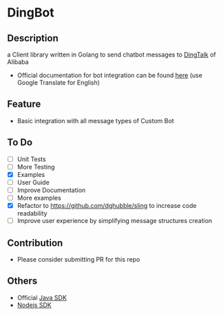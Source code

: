 # DingBot

## Description

a Client library written in Golang to send chatbot messages to [DingTalk](https://www.dingtalk.com/en) of Alibaba

- Official documentation for bot integration can be found [here](https://open-doc.dingtalk.com/docs/doc.htm?treeId=257&articleId=105735&docType=1) (use Google Translate for English)

## Feature

- Basic integration with all message types of Custom Bot

## To Do

- [ ] Unit Tests
- [ ] More Testing
- [X] Examples 
- [ ] User Guide 
- [ ] Improve Documentation
- [ ] More examples
- [X] Refactor to https://github.com/dghubble/sling to increase code readability
- [ ] Improve user experience by simplifying message structures creation

## Contribution

- Please consider submitting PR for this repo

## Others

- Official [Java SDK](https://open-doc.dingtalk.com/docs/doc.htm?spm=a219a.7629140.0.0.karFPe&treeId=257&articleId=105735&docType=1#s4)
- [Nodejs SDK](https://github.com/x-cold/dingtalk-robot/)
